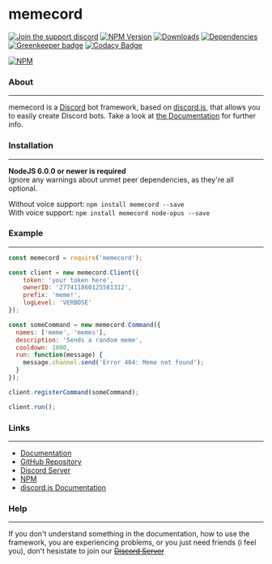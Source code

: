# memecord

[![Join the support discord](https://discordapp.com/api/guilds/267646428682256395/embed.png)](https://google.com/?q=memecord) [![NPM Version](https://img.shields.io/npm/v/memecord.svg?maxAge=3600)](https://www.npmjs.com/package/memecord) [![Downloads](https://img.shields.io/npm/dt/memecord.svg?maxAge=3600)](https://www.npmjs.com/package/memecord) [![Dependencies](https://david-dm.org/xmatmen/memecord/status.svg)](https://david-dm.org/xmatmen/memecord) [![Greenkeeper badge](https://badges.greenkeeper.io/xmatmen/memecord.svg)](https://greenkeeper.io/) [![Codacy Badge](https://api.codacy.com/project/badge/Grade/bb184fd10ab74a18ad5f2236ea6da741)](https://www.codacy.com/app/xmatmen/memecord?utm_source=github.com&utm_medium=referral&utm_content=xmatmen/memecord&utm_campaign=badger)

[![NPM](https://nodei.co/npm/memecord.png?downloads=true&stars=true)](https://www.npmjs.com/package/memecord)

### About
---
memecord is a [Discord](https://discordapp.com/) bot framework, based on [discord.js](https://github.com/hydrabolt/discord.js), that allows you to easily create Discord bots. Take a look at [the Documentation](https://xmatmen.github.io/memecord/) for further info.  

### Installation
---
**NodeJS 6.0.0 or newer is required**  
Ignore any warnings about unmet peer dependencies, as they're all optional.  

Without voice support: `npm install memecord --save`  
With voice support: `npm install memecord node-opus --save`  

### Example
---
```js
const memecord = require('memecord');

const client = new memecord.Client({
    token: 'your token here',
    ownerID: '277411860125581312',
    prefix: 'meme!',
    logLevel: 'VERBOSE'
});

const someCommand = new memecord.Command({
  names: ['meme', 'memes'],
  description: 'Sends a random meme',
  cooldown: 1000,
  run: function(message) {
    message.channel.send('Error 404: Meme not found');
  }
});

client.registerCommand(someCommand);

client.run();
```

### Links
---
* [Documentation](https://xmatmen.github.io/memecord/)
* [GitHub Repository](https://github.com/xmatmen/memecord)
* [Discord Server](https://discord.gg/aRt6zMU)
* [NPM](https://www.npmjs.com/package/memecord)
* [discord.js Documentation](https://discord.js.org/#/docs/main/stable/general/welcome)

### Help
---
If you don't understand something in the documentation, how to use the framework, you are experiencing problems, or you just need friends (i feel you), don't hesistate to join our ~~[Discord Server](https://google.com/?q=discord)~~
